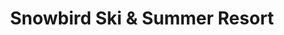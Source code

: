 ---
title: "Snowbird Ski & Summer Resort"
url: /holladay/snowbird-ski-und-summer-resort/
shop: Sport
---